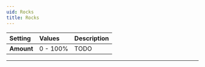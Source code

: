 ```yaml
---
uid: Rocks
title: Rocks
---
```


| Setting    | Values      | Description |
| :--------- | :---------- | :---------- |
| **Amount** | 0 - 100% | TODO |




***

<!--examples-->